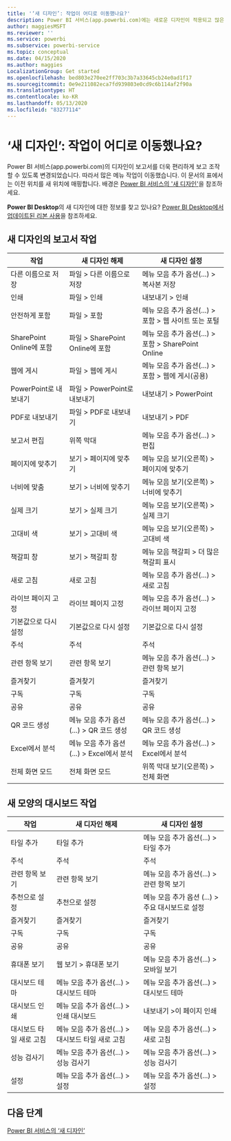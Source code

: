 ```yaml
---
title: '‘새 디자인’: 작업이 어디로 이동했나요?'
description: Power BI 서비스(app.powerbi.com)에는 새로운 디자인이 적용되고 많은 작업이 이동했습니다. 이 문서에서는 이전 위치를 새 위치에 매핑하는 표를 제공합니다.
author: maggiesMSFT
ms.reviewer: ''
ms.service: powerbi
ms.subservice: powerbi-service
ms.topic: conceptual
ms.date: 04/15/2020
ms.author: maggies
LocalizationGroup: Get started
ms.openlocfilehash: bed803e270ee2ff703c3b7a33645cb24e0ad1f17
ms.sourcegitcommit: 0e9e211082eca7fd939803e0cd9c6b114af2f90a
ms.translationtype: HT
ms.contentlocale: ko-KR
ms.lasthandoff: 05/13/2020
ms.locfileid: "83277114"
---
```

# <a name="the-new-look-where-did-the-actions-go"></a>‘새 디자인’: 작업이 어디로 이동했나요?

Power BI 서비스(app.powerbi.com)의 디자인이 보고서를 더욱 편리하게 보고 조작할 수 있도록 변경되었습니다. 따라서 많은 메뉴 작업이 이동했습니다. 이 문서의 표에서는 이전 위치를 새 위치에 매핑합니다. 배경은 [Power BI 서비스의 '새 디자인'](service-new-look.md)을 참조하세요.

**Power BI Desktop**의 새 디자인에 대한 정보를 찾고 있나요? [Power BI Desktop에서 업데이트된 리본 사용](create-reports/desktop-ribbon.md)을 참조하세요.

## <a name="report-actions-in-the-new-look"></a>새 디자인의 보고서 작업

|작업  |새 디자인 해제  |새 디자인 설정  |
|---------|---------|---------|
| 다른 이름으로 저장 | 파일 > 다른 이름으로 저장  | 메뉴 모음 추가 옵션(...) > 복사본 저장 |
| 인쇄 | 파일 > 인쇄 | 내보내기 > 인쇄 |
| 안전하게 포함 | 파일 > 포함 | 메뉴 모음 추가 옵션(...) > 포함 > 웹 사이트 또는 포털 |
| SharePoint Online에 포함 | 파일 > SharePoint Online에 포함 | 메뉴 모음 추가 옵션(...) > 포함 > SharePoint Online |
| 웹에 게시 | 파일 > 웹에 게시 | 메뉴 모음 추가 옵션(...) > 포함 > 웹에 게시(공용) |
| PowerPoint로 내보내기 | 파일 > PowerPoint로 내보내기 | 내보내기 > PowerPoint |
| PDF로 내보내기 | 파일 > PDF로 내보내기 | 내보내기 > PDF |
|보고서 편집  | 위쪽 막대   | 메뉴 모음 추가 옵션(...) > 편집 |
| 페이지에 맞추기 | 보기 > 페이지에 맞추기 | 메뉴 모음 보기(오른쪽) > 페이지에 맞추기 |
| 너비에 맞춤 | 보기 > 너비에 맞추기 | 메뉴 모음 보기(오른쪽) > 너비에 맞추기 |
| 실제 크기 | 보기 > 실제 크기 | 메뉴 모음 보기(오른쪽) > 실제 크기 |
| 고대비 색 | 보기 > 고대비 색 | 메뉴 모음 보기(오른쪽) > 고대비 색 |
| 책갈피 창 | 보기 > 책갈피 창 |  메뉴 모음 책갈피 > 더 많은 책갈피 표시 |
| 새로 고침 | 새로 고침 | 메뉴 모음 추가 옵션(...) > 새로 고침 |
| 라이브 페이지 고정 | 라이브 페이지 고정 | 메뉴 모음 추가 옵션(...) > 라이브 페이지 고정 |
| 기본값으로 다시 설정 | 기본값으로 다시 설정 | 기본값으로 다시 설정 |
| 주석 | 주석 | 주석 |
| 관련 항목 보기 | 관련 항목 보기 | 메뉴 모음 추가 옵션(...) > 관련 항목 보기 |
| 즐겨찾기 | 즐겨찾기 | 즐겨찾기 |
| 구독 | 구독 |구독 |
| 공유 | 공유 | 공유 |
| QR 코드 생성 | 메뉴 모음 추가 옵션(...) > QR 코드 생성 | 메뉴 모음 추가 옵션(...) > QR 코드 생성 |
| Excel에서 분석 | 메뉴 모음 추가 옵션(...) > Excel에서 분석 | 메뉴 모음 추가 옵션(...) > Excel에서 분석 |
| 전체 화면 모드 | 전체 화면 모드 | 위쪽 막대 보기(오른쪽) > 전체 화면 |

## <a name="dashboard-actions-in-the-new-look"></a>새 모양의 대시보드 작업

|작업  |새 디자인 해제  |새 디자인 설정  |
|---------|---------|---------|
| 타일 추가 | 타일 추가 | 메뉴 모음 추가 옵션(...) > 타일 추가 |
| 주석 | 주석 | 주석 |
| 관련 항목 보기 | 관련 항목 보기 | 메뉴 모음 추가 옵션(...) > 관련 항목 보기 |
| 추천으로 설정 | 추천으로 설정| 메뉴 모음 추가 옵션 (...) > 주요 대시보드로 설정|
| 즐겨찾기 | 즐겨찾기 | 즐겨찾기 |
| 구독 | 구독 |구독 |
| 공유 | 공유 | 공유 |
| 휴대폰 보기 | 웹 보기 > 휴대폰 보기 | 메뉴 모음 추가 옵션(...) > 모바일 보기 |
| 대시보드 테마 | 메뉴 모음 추가 옵션(...) > 대시보드 테마 | 메뉴 모음 추가 옵션(...) > 대시보드 테마 |
| 대시보드 인쇄 | 메뉴 모음 추가 옵션(...) > 인쇄 대시보드 | 내보내기 >이 페이지 인쇄 |
| 대시보드 타일 새로 고침 | 메뉴 모음 추가 옵션(...) > 대시보드 타일 새로 고침 | 메뉴 모음 추가 옵션(...) > 새로 고침 |
| 성능 검사기 | 메뉴 모음 추가 옵션(...) > 성능 검사기 | 메뉴 모음 추가 옵션(...) > 성능 검사기 |
| 설정 | 메뉴 모음 추가 옵션(...) > 설정 | 메뉴 모음 추가 옵션(...) > 설정 |

## <a name="next-steps"></a>다음 단계

[Power BI 서비스의 ‘새 디자인’](service-new-look.md)
